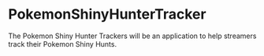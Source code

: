 # PokemonShinyHunterTracker
The Pokemon Shiny Hunter Trackers will be an application to help streamers track their Pokemon Shiny Hunts.